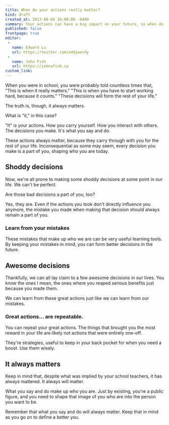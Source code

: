 ```yaml
---
title: When do your actions really matter?
kind: draft
created_at: 2013-08-04 18:00:00 -0400
summary: Your actions can have a big impact on your future, so when do they really start to matter?
published: false
frontpage: true
editor:
 -
   name: Edward Lu
   url: https://twitter.com/eddywerdy
 -
   name: John Fish
   url: https://johnafish.ca
custom_link: 
---
```


When you were in school, you were probably told countless times that, "This is when it really matters." "This is when you have to start working hard, because it counts." "These decisions will form the rest of your life."

The truth is, though, it always matters.

What is "it," in this case?

"It" is your actions. How you carry yourself. How you interact with others. The decisions you make. It's what you say and do.

These actions always matter, because they carry through with you for the rest of your life. Inconsequential as some may seem, every decision you make is a part of you, shaping who you are today.

## Shoddy decisions

Now, we're all prone to making some shoddy decisions at some point in our life. We can't be perfect.

Are those bad decisions a part of you, too?

Yes, they are. Even if the actions you took don't directly influence you anymore, the mistake you made when making that decision should always remain a part of you.

### Learn from your mistakes

These mistakes that make up who we are can be very useful learning tools. By keeping your mistakes in mind, you can form better decisions in the future.

## Awesome decisions

Thankfully, we can all lay claim to a few awesome decisions in our lives. You know the ones I mean, the ones where you reaped serious benefits just because you made them.

We can learn from these great actions just like we can learn from our mistakes.

### Great actions... are repeatable.

You can repeat your great actions. The things that brought you the most reward in your life are likely not actions that were entirely one-off.

They're strategies, useful to keep in your back pocket for when you need a boost. Use them wisely.

## It always matters

Keep in mind that, despite what was implied by your school teachers, it has always mattered. It always will matter.

What you say and do make up who you are. Just by existing, you're a public figure, and you need to shape that image of you who are into the person you want to be.

Remember that what you say and do will always matter. Keep that in mind as you go on to define a better you.
